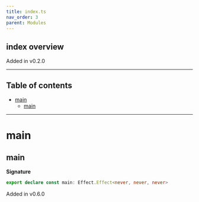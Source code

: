 ```yaml
---
title: index.ts
nav_order: 3
parent: Modules
---
```


## index overview

Added in v0.2.0

---

<h2 class="text-delta">Table of contents</h2>

- [main](#main)
  - [main](#main-1)

---

# main

## main

**Signature**

```ts
export declare const main: Effect.Effect<never, never, never>
```

Added in v0.6.0
